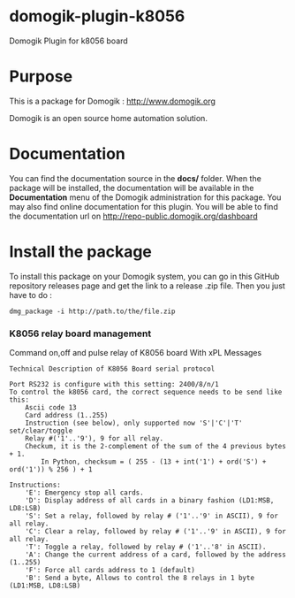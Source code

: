 # domogik-plugin-k8056
Domogik Plugin for k8056 board

# Purpose

This is a package for Domogik : http://www.domogik.org

Domogik is an open source home automation solution.

# Documentation 

You can find the documentation source in the **docs/** folder. When the package will be installed, the documentation will be available in the **Documentation** menu of the Domogik administration for this package.
You may also find online documentation for this plugin. You will be able to find the documentation url on http://repo-public.domogik.org/dashboard

# Install the package

To install this package on your Domogik system, you can go in this GitHub repository releases page and get the link to a release .zip file. Then you just have to do :

    dmg_package -i http://path.to/the/file.zip




### K8056 relay board management 

Command on,off and pulse relay of K8056 board With xPL Messages

    Technical Description of K8056 Board serial protocol

    Port RS232 is configure with this setting: 2400/8/n/1
    To control the k8056 card, the correct sequence needs to be send like this:
        Ascii code 13
        Card address (1..255)
        Instruction (see below), only supported now 'S'|'C'|'T' set/clear/toggle
        Relay #('1'..'9'), 9 for all relay. 
        Checkum, it is the 2-complement of the sum of the 4 previous bytes + 1. 
            In Python, checksum = ( 255 - (13 + int('1') + ord('S') + ord('1')) % 256 ) + 1

    Instructions:
        'E': Emergency stop all cards.
        'D': Display address of all cards in a binary fashion (LD1:MSB, LD8:LSB)
        'S': Set a relay, followed by relay # ('1'..'9' in ASCII), 9 for all relay.
        'C': Clear a relay, followed by relay # ('1'..'9' in ASCII), 9 for all relay.
        'T': Toggle a relay, followed by relay # ('1'..'8' in ASCII).
        'A': Change the current address of a card, followed by the address (1..255)
        'F': Force all cards address to 1 (default)
        'B': Send a byte, Allows to control the 8 relays in 1 byte (LD1:MSB, LD8:LSB) 

